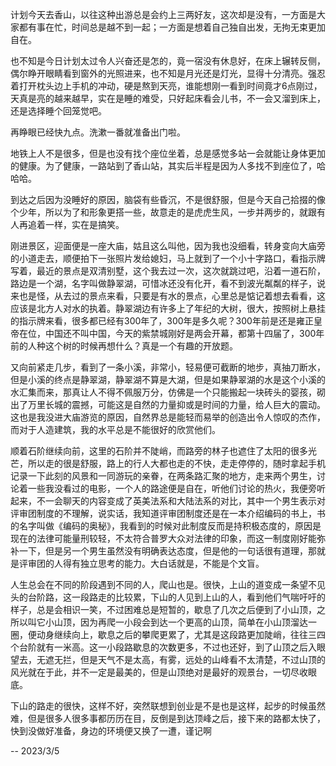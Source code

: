 计划今天去香山，以往这种出游总是会约上三两好友，这次却是没有，一方面是大家都有事在忙，时间总是越不到一起；一方面是想着自己独自出发，无拘无束更加自在。

也不知是今日计划太过令人兴奋还是怎的，竟一宿没有休息好，在床上辗转反侧，偶尔睁开眼睛看到窗外的光照进来，也不知是月光还是灯光，显得十分清亮。强忍着打开枕头边上手机的冲动，硬是熬到天亮，谁能想刚一看到时间竟才6点刚过，天真是亮的越来越早，实在是睡的难受，只好起床看会儿书，不一会又溜到床上，还是选择睡个回笼觉吧。

再睁眼已经快九点。洗漱一番就准备出门啦。

地铁上人不是很多，但是也没有找个座位坐着，总是感觉多站一会就能让身体更加的健康。为了健康，一路站到了香山站，其实后半程是因为人多找不到座位了，哈哈哈。

到达之后因为没睡好的原因，脑袋有些昏沉，不是很舒服，但是今天自己拾掇的像个少年，所以为了和形象更搭一些，故意走的是虎虎生风，一步并两步的，就跟有人再追着一样，实在是搞笑。

刚进景区，迎面便是一座大庙，姑且这么叫他，因为我也没细看，转身变向大庙旁的小道走去，顺便拍下一张照片发给媳妇，马上就到了一个小十字路口，看指示牌写着，最近的景点是双清别墅，这个我去过一次，这次就跳过吧，沿着一道石阶，路边是一个湖，名字叫做静翠湖，可惜冰还没有化开，看不到波光粼粼的样子，说来也是怪，从去过的景点来看，只要是有水的景点，心里总是惦记着想去看看，这应该是北方人对水的执着。静翠湖边有许多上了年纪的大树，很大，按照树上悬挂的指示牌来看，很多都已经有300年了，300年是多久呢？300年前是还是雍正皇帝在位，中国还不叫中国，今天的紫禁城刚好是两会开幕，都第十四届了，300年前的人种这个树的时候再想什么？真是一个有趣的开放题。

又向前紧走几步，看到了一条小溪，非常小，轻易便可截断的地步，真抽刀断水，但是小溪的终点是静翠湖，静翠湖不算是大湖，但是如果静翠湖的水是这个小溪的水汇集而来，那真让人不得不佩服万分，仿佛是一个只能搬起一块砖头的婴孩，砌出了万里长城的震撼，可能这是自然的力量抑或是时间的力量，给人巨大的震动。这也是我没进大庙游览的原因，自然界总是能轻而易举的创造出令人惊叹的杰作，而对于人造建筑，我的水平总是不能很好的欣赏他们。

顺着石阶继续向前，这里的石阶并不陡峭，而路旁的林子也遮住了太阳的很多光芒，所以走的很是舒服，路上的行人大都也走的不快，走走停停的，随时拿起手机记录一下此刻的风景和一同游玩的亲眷，在两条路汇聚的地方，走来两个男生，讨论着一些我没看过的电影，一个人的路途便是自在，听他们讨论的热火，我便旁听起来，不一会聊天的内容变成了英美法系和大陆法系的对比，其中一个男生表示对评审团制度的不理解，说实话，我知道评审团制度还是在一本介绍编码的书上，书的名字叫做《编码的奥秘》，我看到的时候对此制度反而是持积极态度的，原因是现在的法律可能量刑较轻，不太符合普罗大众对法律的印象，而这一制度刚好能弥补一下，但是另一个男生虽然没有明确表达态度，但是他的一句话很有道理，那就是评审团的人得有独立思考的能力。大白话就是，不能是个文盲。

人生总会在不同的阶段遇到不同的人，爬山也是。很快，上山的道变成一条望不见头的台阶路，这一段路走的比较累，下山的人见到上山的人，看到他们气喘吁吁的样子，总是会相识一笑，不过困难总是短暂的，歇息了几次之后便到了小山顶，之所以叫它小山顶，因为再爬一小段会到达一个更高的山顶，简单在小山顶溜达一圈，便动身继续向上，歇息之后的攀爬更累了，尤其是这段路更加陡峭，往往三四个台阶就有一米高。这一小段路歇息的次数更多，不过也还好，到了山顶之后入眼望去，无遮无拦，但是天气不是太高，有雾，远处的山峰看不太清楚，不过山顶的风光就在于此，并不一定是最美的，但是山顶绝对是最好的观景台，一切尽收眼底。

下山的路走的很快，这样不好，突然联想到创业是不是也是这样，起步的时候虽然难，但是很多人很多事都历历在目，反倒是到达顶峰之后，接下来的路都太快了，快到没做好准备，身边的环境便又换了一遭，谨记啊



-- 2023/3/5